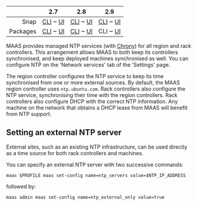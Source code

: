 <!-- deb-2-7-cli
||2.7|2.8|2.9|
|-----:|:-----:|:-----:|:-----:|
|Snap|[CLI](/t/ntp-services/2958) ~ [UI](/t/ntp-services/2959)|[CLI](/t/ntp-services/2960) ~ [UI](/t/ntp-services/2961)|[CLI](/t/ntp-services/2962) ~ [UI](/t/ntp-services/2963)|
|Packages|CLI ~ [UI](/t/ntp-services/2965)|[CLI](/t/ntp-services/2966) ~ [UI](/t/ntp-services/2967)|[CLI](/t/ntp-services/2968) ~ [UI](/t/ntp-services/2969)|
 deb-2-7-cli -->

<!-- deb-2-7-ui
||2.7|2.8|2.9|
|-----:|:-----:|:-----:|:-----:|
|Snap|[CLI](/t/ntp-services/2958) ~ [UI](/t/ntp-services/2959)|[CLI](/t/ntp-services/2960) ~ [UI](/t/ntp-services/2961)|[CLI](/t/ntp-services/2962) ~ [UI](/t/ntp-services/2963)|
|Packages|[CLI](/t/ntp-services/2964) ~ UI|[CLI](/t/ntp-services/2966) ~ [UI](/t/ntp-services/2967)|[CLI](/t/ntp-services/2968) ~ [UI](/t/ntp-services/2969)|
 deb-2-7-ui -->

<!-- deb-2-8-cli
||2.7|2.8|2.9|
|-----:|:-----:|:-----:|:-----:|
|Snap|[CLI](/t/ntp-services/2958) ~ [UI](/t/ntp-services/2959)|[CLI](/t/ntp-services/2960) ~ [UI](/t/ntp-services/2961)|[CLI](/t/ntp-services/2962) ~ [UI](/t/ntp-services/2963)|
|Packages|[CLI](/t/ntp-services/2964) ~ [UI](/t/ntp-services/2965)|CLI ~ [UI](/t/ntp-services/2967)|[CLI](/t/ntp-services/2968) ~ [UI](/t/ntp-services/2969)|
 deb-2-8-cli -->

<!-- deb-2-8-ui
||2.7|2.8|2.9|
|-----:|:-----:|:-----:|:-----:|
|Snap|[CLI](/t/ntp-services/2958) ~ [UI](/t/ntp-services/2959)|[CLI](/t/ntp-services/2960) ~ [UI](/t/ntp-services/2961)|[CLI](/t/ntp-services/2962) ~ [UI](/t/ntp-services/2963)|
|Packages|[CLI](/t/ntp-services/2964) ~ [UI](/t/ntp-services/2965)|[CLI](/t/ntp-services/2966) ~ UI|[CLI](/t/ntp-services/2968) ~ [UI](/t/ntp-services/2969)|
 deb-2-8-ui -->

||2.7|2.8|2.9|
|-----:|:-----:|:-----:|:-----:|
|Snap|[CLI](/t/ntp-services/2958) ~ [UI](/t/ntp-services/2959)|[CLI](/t/ntp-services/2960) ~ [UI](/t/ntp-services/2961)|[CLI](/t/ntp-services/2962) ~ [UI](/t/ntp-services/2963)|
|Packages|[CLI](/t/ntp-services/2964) ~ [UI](/t/ntp-services/2965)|[CLI](/t/ntp-services/2966) ~ [UI](/t/ntp-services/2967)|CLI ~ [UI](/t/ntp-services/2969)|

<!-- deb-2-9-ui
||2.7|2.8|2.9|
|-----:|:-----:|:-----:|:-----:|
|Snap|[CLI](/t/ntp-services/2958) ~ [UI](/t/ntp-services/2959)|[CLI](/t/ntp-services/2960) ~ [UI](/t/ntp-services/2961)|[CLI](/t/ntp-services/2962) ~ [UI](/t/ntp-services/2963)|
|Packages|[CLI](/t/ntp-services/2964) ~ [UI](/t/ntp-services/2965)|[CLI](/t/ntp-services/2966) ~ [UI](/t/ntp-services/2967)|[CLI](/t/ntp-services/2968) ~ UI|
 deb-2-9-ui -->

<!-- snap-2-7-cli
||2.7|2.8|2.9|
|-----:|:-----:|:-----:|:-----:|
|Snap|CLI ~ [UI](/t/ntp-services/2959)|[CLI](/t/ntp-services/2960) ~ [UI](/t/ntp-services/2961)|[CLI](/t/ntp-services/2962) ~ [UI](/t/ntp-services/2963)|
|Packages|[CLI](/t/ntp-services/2964) ~ [UI](/t/ntp-services/2965)|[CLI](/t/ntp-services/2966) ~ [UI](/t/ntp-services/2967)|[CLI](/t/ntp-services/2968) ~ [UI](/t/ntp-services/2969)|
 snap-2-7-cli -->

<!-- snap-2-7-ui
||2.7|2.8|2.9|
|-----:|:-----:|:-----:|:-----:|
|Snap|[CLI](/t/ntp-services/2958) ~ UI|[CLI](/t/ntp-services/2960) ~ [UI](/t/ntp-services/2961)|[CLI](/t/ntp-services/2962) ~ [UI](/t/ntp-services/2963)|
|Packages|[CLI](/t/ntp-services/2964) ~ [UI](/t/ntp-services/2965)|[CLI](/t/ntp-services/2966) ~ [UI](/t/ntp-services/2967)|[CLI](/t/ntp-services/2968) ~ [UI](/t/ntp-services/2969)|
 snap-2-7-ui -->

<!-- snap-2-8-cli
||2.7|2.8|2.9|
|-----:|:-----:|:-----:|:-----:|
|Snap|[CLI](/t/ntp-services/2958) ~ [UI](/t/ntp-services/2959)|CLI ~ [UI](/t/ntp-services/2961)|[CLI](/t/ntp-services/2962) ~ [UI](/t/ntp-services/2963)|
|Packages|[CLI](/t/ntp-services/2964) ~ [UI](/t/ntp-services/2965)|[CLI](/t/ntp-services/2966) ~ [UI](/t/ntp-services/2967)|[CLI](/t/ntp-services/2968) ~ [UI](/t/ntp-services/2969)|
 snap-2-8-cli -->

<!-- snap-2-8-ui
||2.7|2.8|2.9|
|-----:|:-----:|:-----:|:-----:|
|Snap|[CLI](/t/ntp-services/2958) ~ [UI](/t/ntp-services/2959)|[CLI](/t/ntp-services/2960) ~ UI|[CLI](/t/ntp-services/2962) ~ [UI](/t/ntp-services/2963)|
|Packages|[CLI](/t/ntp-services/2964) ~ [UI](/t/ntp-services/2965)|[CLI](/t/ntp-services/2966) ~ [UI](/t/ntp-services/2967)|[CLI](/t/ntp-services/2968) ~ [UI](/t/ntp-services/2969)|
 snap-2-8-ui -->

<!-- snap-2-9-cli
||2.7|2.8|2.9|
|-----:|:-----:|:-----:|:-----:|
|Snap|[CLI](/t/ntp-services/2958) ~ [UI](/t/ntp-services/2959)|[CLI](/t/ntp-services/2960) ~ [UI](/t/ntp-services/2961)|CLI ~ [UI](/t/ntp-services/2963)|
|Packages|[CLI](/t/ntp-services/2964) ~ [UI](/t/ntp-services/2965)|[CLI](/t/ntp-services/2966) ~ [UI](/t/ntp-services/2967)|[CLI](/t/ntp-services/2968) ~ [UI](/t/ntp-services/2969)|
 snap-2-9-cli -->

<!-- snap-2-9-ui
||2.7|2.8|2.9|
|-----:|:-----:|:-----:|:-----:|
|Snap|[CLI](/t/ntp-services/2958) ~ [UI](/t/ntp-services/2959)|[CLI](/t/ntp-services/2960) ~ [UI](/t/ntp-services/2961)|[CLI](/t/ntp-services/2962) ~ UI|
|Packages|[CLI](/t/ntp-services/2964) ~ [UI](/t/ntp-services/2965)|[CLI](/t/ntp-services/2966) ~ [UI](/t/ntp-services/2967)|[CLI](/t/ntp-services/2968) ~ [UI](/t/ntp-services/2969)|
 snap-2-9-ui -->

MAAS provides managed NTP services (with [Chrony](https://chrony.tuxfamily.org/)) for all region and rack controllers. This arrangement allows MAAS to both keep its controllers synchronised, and keep deployed machines synchronised as well. You can configure NTP on the 'Network services' tab of the 'Settings' page.

The region controller configures the NTP service to keep its time synchronised from one or more external sources. By default, the MAAS region controller uses `ntp.ubuntu.com`. Rack controllers also configure the NTP service, synchronising their time with the region controllers.  Rack controllers also configure DHCP with the correct NTP information. Any machine on the network that obtains a DHCP lease from MAAS will benefit from NTP support.

<h2 id="heading--setting-ntp-server">Setting an external NTP server</h2>

External sites, such as an existing NTP infrastructure, can be used directly as a time source for both rack controllers and machines.

<!-- snap-2-7-ui snap-2-8-ui snap-2-9-ui deb-2-7-ui deb-2-8-ui deb-2-9-ui
You can specify an external site by choosing the NTP server(s) and selecting the 'External Only' option. The region controller always uses an external site.

On the 'Settings' page, select the 'Network services' tab and scroll down to the 'NTP' section:

<a href="https://assets.ubuntu.com/v1/69180b4a-installconfig-network-ntp__2.6-configure-ntp.png" target = "_blank"><img src="https://assets.ubuntu.com/v1/69180b4a-installconfig-network-ntp__2.6-configure-ntp.png"></a>

Enter the address of the desired NTP server. Apply any changes by pressing the 'Save' button.
snap-2-7-ui snap-2-8-ui snap-2-9-ui deb-2-7-ui deb-2-8-ui deb-2-9-ui -->

You can specify an external NTP server with two successive commands:

```
maas $PROFILE maas set-config name=ntp_servers value=$NTP_IP_ADDRESS
```

followed by:

```
maas admin maas set-config name=ntp_external_only value=true
```